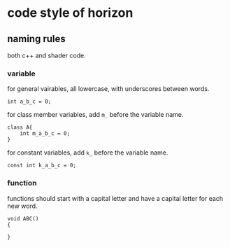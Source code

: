 # code style of horizon

## naming rules

both c++ and shader code.

### variable

for general vairables, all lowercase, with underscores between words.

```
int a_b_c = 0;
```

for class member variables, add ```m_``` before the variable name.

```
class A{
    int m_a_b_c = 0;
}
```

for constant variables, add ```k_``` before the variable name.

```
const int k_a_b_c = 0;
```

### function

functions should start with a capital letter and have a capital letter for each new word.

```
void ABC()
{

}
```




